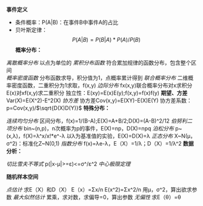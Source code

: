 **事件定义**
- 条件概率：P(A|B)：在事件B中事件A的占比
- 贝叶斯定律：$$P(A|B)=P(B|A)*P(A)/P(B)$$
**概率分布：**

*离散概率分布*
以点为单位的
*累积分布函数*
符合累加规律的函数分布，包含整个区间	
*概率密度函数*
分布函数求导，积分值为1，点概率累计得到
*联合概率分布*
二维概率密度函数，二重积分为1求取，f(x,y)
*边际分布*
fx(x,y)联合概率分布对x求积分
E(x)对xf(x,y)求二重积分
独立性：E(xy)=E(x)E(y);f(x,y)=f(x)f(y)
**期望、方差**
Var(X)=E(X^2)-E^2(X)
*协方差*
协方差Cov(x,y)=E(XY)-E(X)E(Y)
协方差系数：p=Cov(x,y)/$\sqrt{D(X)D(Y)}$
**特殊分布：**

*连续均匀分布*
区间分布，f(x)=1/(B-A);E(X)=A+B/2;D(X)=(A-B)^2/12 
*伯努利二项分布*
bin~(n,p)，n次概率为p的事件，E(X)=np，D(X)=npq
*泊松分布*
p~(x,λ)，f(X)=λ^x/x!\*e^-λ 以λ为基准值的实验，E(X)=D(X)=λ
*正态分布*
X~N(μ，σ^2)：标准化Z~N(0,1)
*指数分布*
f(x)=λe-λ，E（X）=1/λ；D（X）=1/λ^2
**数据分析：**

*切比雪夫不等式*
p(|x-μ|>=ε)<=σ^/ε^2
*中心极限定理*

**随机样本空间**

*点估计*
求E（X）和D（X）
E（x）=Σx/n E(x^2)=Σx^2/n
用μ，σ^2，算出欲求参数
*最大似然估计*
累乘，求对数，求偏导=0，算出参数
*无偏性*
求E（θ）=θ